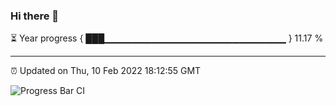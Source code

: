### Hi there 👋

⏳ Year progress { ███▁▁▁▁▁▁▁▁▁▁▁▁▁▁▁▁▁▁▁▁▁▁▁▁▁▁▁ } 11.17 %

---

⏰ Updated on Thu, 10 Feb 2022 18:12:55 GMT

![Progress Bar CI](https://github.com/liununu/liununu/workflows/Progress%20Bar%20CI/badge.svg)
